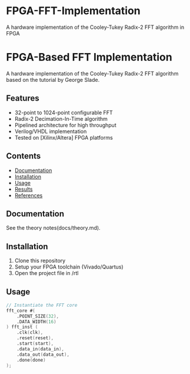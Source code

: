 # FPGA-FFT-Implementation
A hardware implementation of the Cooley-Tukey Radix-2 FFT algorithm in FPGA 
# FPGA-Based FFT Implementation

A hardware implementation of the Cooley-Tukey Radix-2 FFT algorithm based on the tutorial by George Slade.

## Features
- 32-point to 1024-point configurable FFT
- Radix-2 Decimation-In-Time algorithm
- Pipelined architecture for high throughput
- Verilog/VHDL implementation
- Tested on [Xilinx/Altera] FPGA platforms

## Contents
- [Documentation](#documentation)
- [Installation](#installation)
- [Usage](#usage)
- [Results](#results)
- [References](#references)

## Documentation
See the theory notes(docs/theory.md).

## Installation
1. Clone this repository
2. Setup your FPGA toolchain (Vivado/Quartus)
3. Open the project file in /rtl

## Usage
```verilog
// Instantiate the FFT core
fft_core #(
    .POINT_SIZE(32),
    .DATA_WIDTH(16)
) fft_inst (
    .clk(clk),
    .reset(reset),
    .start(start),
    .data_in(data_in),
    .data_out(data_out),
    .done(done)
);
